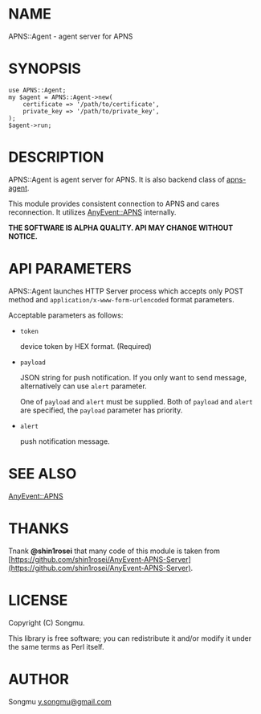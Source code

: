 # NAME

APNS::Agent - agent server for APNS

# SYNOPSIS

    use APNS::Agent;
    my $agent = APNS::Agent->new(
        certificate => '/path/to/certificate',
        private_key => '/path/to/private_key',
    );
    $agent->run;

# DESCRIPTION

APNS::Agent is agent server for APNS. It is also backend class of [apns-agent](http://search.cpan.org/perldoc?apns-agent).

This module provides consistent connection to APNS and cares reconnection. It utilizes
[AnyEvent::APNS](http://search.cpan.org/perldoc?AnyEvent::APNS) internally.

__THE SOFTWARE IS ALPHA QUALITY. API MAY CHANGE WITHOUT NOTICE.__

# API PARAMETERS

APNS::Agent launches HTTP Server process which accepts only POST method and
`application/x-www-form-urlencoded` format parameters.

Acceptable parameters as follows:

- `token`

    device token by HEX format. (Required)

- `payload`

    JSON string for push notification. If you only want to send message, alternatively can use
    `alert` parameter.

    One of `payload` and `alert` must be supplied. Both of `payload` and `alert` are specified,
    the `payload` parameter has priority.

- `alert`

    push notification message.

# SEE ALSO

[AnyEvent::APNS](http://search.cpan.org/perldoc?AnyEvent::APNS)

# THANKS

Tnank __@shin1rosei__ that many code of this module is taken from
[https://github.com/shin1rosei/AnyEvent-APNS-Server](https://github.com/shin1rosei/AnyEvent-APNS-Server).

# LICENSE

Copyright (C) Songmu.

This library is free software; you can redistribute it and/or modify
it under the same terms as Perl itself.

# AUTHOR

Songmu <y.songmu@gmail.com>
